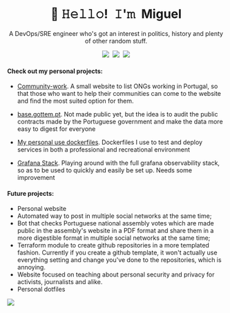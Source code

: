 <!-- Title -->
<h1 align="center" title="">👋 𝙷𝚎𝚕𝚕𝚘! 𝙸'𝚖 Miguel</h1>

<p align="center">A DevOps/SRE engineer who's got an interest in politics, history and plenty of other random stuff.<p>


<!-- Socials -->
<p align="center">
   <kbd>
  <a href="https://twitter.com/el_massas" title="Twitter - @el_massas"><img src="https://img.shields.io/badge/Twitter-1DA1F2?style=for-the-badge&logo=twitter&logoColor=white" /></a>
  <a href="https://www.linkedin.com/in/miguel-filipe-lu%C3%ADs/" title="LinkedIn - Miguel Luís"><img src="https://img.shields.io/badge/LinkedIn-0077B5?style=for-the-badge&logo=linkedin&logoColor=white" /></a>
  <a href="https://www.instagram.com/el.massas/" title="Instagram - u/el.massas"><img src="https://img.shields.io/badge/Instagram-E4405F?style=for-the-badge&logo=instagram&logoColor=white" /></a>
  </kbd>
</p>


#### Check out my personal projects:

- [Community-work](https://github.com/ElMassas/community-work). A small website to list ONGs working in Portugal, so that those who want to help their communities can come to the website and find the most suited option for them.

- [base.gottem.pt](https://github.com/ElMassas/base.gottem.pt). Not made public yet, but the idea is to audit the public contracts made by the Portuguese government and make the data more easy to digest for everyone

- [My personal use dockerfiles](https://github.com/ElMassas/dockerfiles). Dockerfiles I use to test and deploy services in both a professional and recreational environment

- [Grafana Stack](https://github.com/ElMassas/Grafana-stack). Playing around with the full grafana observability stack, so as to be used to quickly and easily be set up.  Needs some improvement

#### Future projects:

- Personal website
- Automated way to post in multiple social networks at the same time;
- Bot that checks Portuguese national assembly votes which are made public in the assembly's website in a PDF format and share them in a more digestible format in multiple social networks at the same time;
- Terraform module to create github repositories in a more templated fashion. Currently if you create a github template, it won't actually use everything setting and change you've done to the repositories, which is annoying.
- Website focused on teaching about personal security and privacy for activists, journalists and alike.
- Personal dotfiles

![](https://komarev.com/ghpvc/?username=ElMassas&color=blueviolet)


